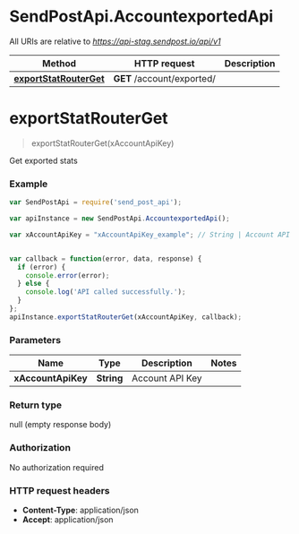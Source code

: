 # SendPostApi.AccountexportedApi

All URIs are relative to *https://api-stag.sendpost.io/api/v1*

Method | HTTP request | Description
------------- | ------------- | -------------
[**exportStatRouterGet**](AccountexportedApi.md#exportStatRouterGet) | **GET** /account/exported/ | 


<a name="exportStatRouterGet"></a>
# **exportStatRouterGet**
> exportStatRouterGet(xAccountApiKey)



Get exported stats <br>

### Example
```javascript
var SendPostApi = require('send_post_api');

var apiInstance = new SendPostApi.AccountexportedApi();

var xAccountApiKey = "xAccountApiKey_example"; // String | Account API Key


var callback = function(error, data, response) {
  if (error) {
    console.error(error);
  } else {
    console.log('API called successfully.');
  }
};
apiInstance.exportStatRouterGet(xAccountApiKey, callback);
```

### Parameters

Name | Type | Description  | Notes
------------- | ------------- | ------------- | -------------
 **xAccountApiKey** | **String**| Account API Key | 

### Return type

null (empty response body)

### Authorization

No authorization required

### HTTP request headers

 - **Content-Type**: application/json
 - **Accept**: application/json

